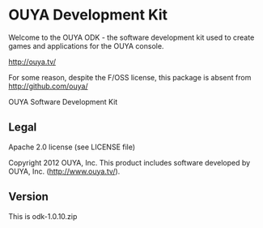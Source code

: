 OUYA Development Kit
====================

Welcome to the OUYA ODK - the software development kit used to create games
and applications for the OUYA console.

http://ouya.tv/

For some reason, despite the F/OSS license, this package is absent from
http://github.com/ouya/

OUYA Software Development Kit

Legal
-----

Apache 2.0 license (see LICENSE file)

Copyright 2012 OUYA, Inc.
This product includes software developed by OUYA, Inc. (http://www.ouya.tv/).

Version
-------

This is odk-1.0.10.zip

